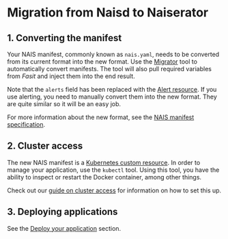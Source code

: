 Migration from Naisd to Naiserator
==================================

## 1. Converting the manifest

Your NAIS manifest, commonly known as `nais.yaml`, needs to be converted from its current format into the new format.
Use the [Migrator](https://github.com/nais/migrator) tool to automatically convert manifests. The tool will also pull
required variables from _Fasit_ and inject them into the end result.

Note that the `alerts` field has been replaced with the [Alert resource](../observability/alerts/README.md). If you
use alerting, you need to manually convert them into the new format. They are quite similar so it will be an easy job.

For more information about the new format, see the [NAIS manifest specification](../nais-application/manifest.md).

## 2. Cluster access

The new NAIS manifest is a [Kubernetes custom resource](https://kubernetes.io/docs/concepts/extend-kubernetes/api-extension/custom-resources/).
In order to manage your application, use the `kubectl` tool. Using this tool, you have the ability to inspect or restart the Docker container, among other things.

Check out our [guide on cluster access](../basics/access.md) for information on how to set this up.

## 3. Deploying applications

See the [Deploy your application](../basics/deploy.md) section.
